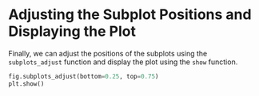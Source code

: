 # Adjusting the Subplot Positions and Displaying the Plot

Finally, we can adjust the positions of the subplots using the `subplots_adjust` function and display the plot using the `show` function.

```python
fig.subplots_adjust(bottom=0.25, top=0.75)
plt.show()
```
